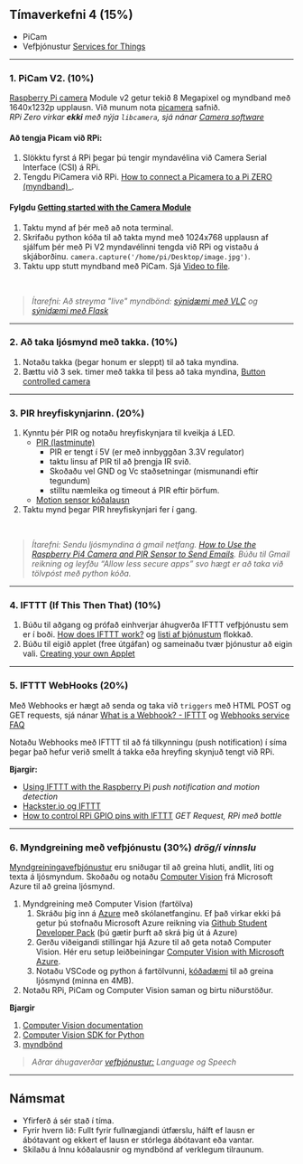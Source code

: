 ## Tímaverkefni 4 (15%)

- PiCam
- Vefþjónustur [Services for Things](https://learn.adafruit.com/all-the-internet-of-things-episode-three-services/services-for-things)

---

### 1. PiCam V2. (10%)

[Raspberry Pi camera](https://www.raspberrypi.com/documentation/accessories/camera.html#camera-modules) Module v2 getur tekið 8 Megapixel og myndband með 1640x1232p upplausn. Við munum nota [picamera](https://picamera.readthedocs.io/en/release-1.13/) safnið. <br>
_RPi Zero virkar **ekki** með nýja `libcamera`, sjá nánar [Camera software](https://www.raspberrypi.com/documentation/computers/camera_software.html#introducing-the-raspberry-pi-cameras)_

#### Að tengja Picam við RPi:
1. Slökktu fyrst á RPi þegar þú tengir myndavélina við Camera Serial Interface (CSI) á RPi. 
1. Tengdu PiCamera við RPi. [How to connect a Picamera to a Pi ZERO (myndband)](https://www.youtube.com/watch?v=zFAX4pH1BPA)_.

#### Fylgdu [Getting started with the Camera Module](https://projects.raspberrypi.org/en/projects/getting-started-with-picamera/2)
1. Taktu mynd af þér með að nota terminal.
1. Skrifaðu python kóða til að takta mynd með 1024x768 upplausn af sjálfum þér með Pi V2 myndavélinni tengda við RPi og vistaðu á skjáborðinu. `camera.capture('/home/pi/Desktop/image.jpg')`. 
1. Taktu upp stutt myndband með PiCam. Sjá [Video to file](https://picamera.readthedocs.io/en/release-1.13/recipes1.html#recording-video-to-a-file).

<br>

> _Ítarefni:  Að streyma "live" myndbönd: [sýnidæmi með VLC](https://www.tomshardware.com/how-to/stream-live-video-raspberry-pi) og [sýnidæmi með Flask](https://github.com/miguelgrinberg/flask-video-streaming)_

---

### 2. Að taka ljósmynd með takka. (10%)
1. Notaðu takka (þegar honum er sleppt) til að taka myndina.
3. Bættu við 3 sek. timer með takka til þess að taka myndina, [Button controlled camera](https://gpiozero.readthedocs.io/en/stable/recipes.html#button-controlled-camera)

---

### 3. PIR hreyfiskynjarinn. (20%)
1. Kynntu þér PIR og notaðu hreyfiskynjara til kveikja á LED. 
   - [PIR (lastminute)](https://lastminuteengineers.com/pir-sensor-arduino-tutorial/)
      - PIR er tengt í 5V (er með innbyggðan 3.3V regulator) 
      - taktu linsu af PIR til að þrengja IR svið. 
      - Skoðaðu vel GND og Vc staðsetningar (mismunandi eftir tegundum)
      - stilltu næmleika og timeout á PIR eftir þörfum.
   - [Motion sensor kóðalausn](https://gpiozero.readthedocs.io/en/stable/recipes.html#motion-sensor)
1. Taktu mynd þegar PIR hreyfiskynjari fer í gang. 

<br>

> _Ítarefni: Sendu ljósmyndina á gmail netfang. [How to Use the Raspberry Pi4 Camera and PIR Sensor to Send Emails](https://maker.pro/raspberry-pi/projects/how-to-use-the-raspberry-pi4-camera-and-pir-sensor-to-send-emails). Búðu til Gmail reikning og leyfðu “Allow less secure apps” svo hægt er að taka við tölvpóst með python kóða._
    
---

### 4. IFTTT (If This Then That) (10%)
1. Búðu til aðgang og prófað einhverjar áhugverða IFTTT vefþjónustu sem er í boði. [How does IFTTT work?](https://help.ifttt.com/hc/en-us/articles/115010158167-How-does-IFTTT-work-) og [listi af þjónustum](https://ifttt.com/services) flokkað.
2. Búðu til eigið applet (free útgáfan) og sameinaðu tvær þjónustur að eigin vali. [Creating your own Applet](https://help.ifttt.com/hc/en-us/articles/360021401373-Creating-your-own-Applet)

---

### 5. IFTTT WebHooks (20%) 
Með Webhooks er hægt að senda og taka við `triggers` með HTML POST og GET requests, sjá nánar [What is a Webhook? - IFTTT](https://ifttt.com/explore/what-is-a-webhook) og [Webhooks service FAQ](https://help.ifttt.com/hc/en-us/articles/115010230347-Webhooks-service-FAQ)<br>

Notaðu Webhooks með IFTTT til að fá tilkynningu (push notification) í síma þegar það hefur verið smellt á takka eða hreyfing skynjuð tengt við RPi. 

**Bjargir:**
- [Using IFTTT with the Raspberry Pi](https://pimylifeup.com/using-ifttt-with-the-raspberry-pi/) _push notification and motion detection_
- [Hackster.io og IFTTT](https://www.hackster.io/ifttt)
- [How to control RPi GPIO pins with IFTTT](https://www.circuitbasics.com/how-to-control-the-raspberry-pi-gpio-using-ifttt/) _GET Request, RPi með bottle_

<!-- 
- [Push notification, motion detection](https://iot4beginners.com/ifttt-with-raspberry-pi/)
-->

---

### 6. Myndgreining með vefþjónustu (30%) _drög/í vinnslu_

[Myndgreiningavefþjónustur](https://nordicapis.com/7-best-image-recognition-apis/) eru sniðugar til að greina hluti, andlit, liti og texta á ljósmyndum. 
Skoðaðu og notaðu [Computer Vision](https://azure.microsoft.com/en-us/services/cognitive-services/computer-vision/#overview) frá Microsoft Azure til að greina ljósmynd. 

1. Myndgreining með Computer Vision (fartölva)
   1. Skráðu þig inn á [Azure](https://azureforeducation.microsoft.com/devtools) með skólanetfanginu. Ef það virkar ekki þá getur þú stofnaðu Microsoft Azure reikning via [Github Student Developer Pack](https://education.github.com/pack) (þú gætir þurft að skrá þig út á Azure) 
   1. Gerðu viðeigandi stillingar hjá Azure til að geta notað Computer Vision. Hér eru setup leiðbeiningar [Computer Vision with Microsoft Azure](https://www.pluralsight.com/guides/computer-vision-with-microsoft-azure).
   1. Notaðu VSCode og python á fartölvunni, [kóðadæmi](https://github.com/VESM3/IOT/blob/main/Efni/ComputerVisionDemo.py) til að greina ljósmynd (minna en 4MB).
1. Notaðu RPi, PiCam og Computer Vision saman og birtu niðurstöður. 

**Bjargir**

1. [Computer Vision documentation](https://docs.microsoft.com/en-us/azure/cognitive-services/computer-vision/)
1. [Computer Vision SDK for Python](https://docs.microsoft.com/en-us/python/api/overview/azure/cognitiveservices-vision-computervision-readme?view=azure-python-preview)
1. [myndbönd](https://www.youtube.com/hashtag/azureinpython)

> _Aðrar áhugaverðar [vefþjónustur:]( https://azure.microsoft.com/en-us/products/cognitive-services/#api) Language og Speech_

<!--
Kannski nóg að nemendur noti skólaemail hjá [Azure Dev Tools](https://azureforeducation.microsoft.com/devtools)
-->

---

## Námsmat
- Yfirferð á sér stað í tíma.
- Fyrir hvern lið: Fullt fyrir fullnægjandi útfærslu, hálft ef lausn er ábótavant og ekkert ef lausn er stórlega ábótavant eða vantar.
- Skilaðu á Innu kóðalausnir og myndbönd af verklegum tilraunum.


   
